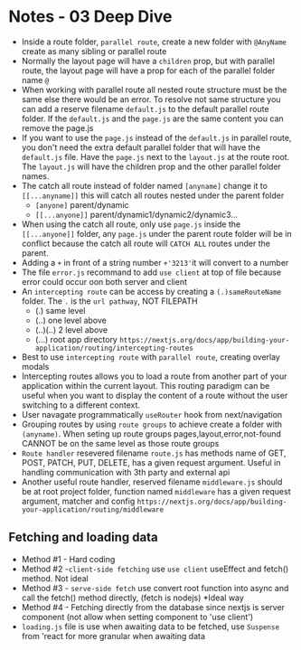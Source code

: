 # Notes - 03 Deep Dive

- Inside a route folder, `parallel route`, create a new folder with `@AnyName` create as many sibling or parallel route
- Normally the layout page will have a `children` prop, but with parallel route, the layout page will have a prop for each of the parallel folder name `@`
- When working with parallel route all nested route structure must be the same else there would be an error. To resolve not same structure you can add a reserve filename `default.js` to the default parallel route folder. If the `default.js` and the `page.js` are the same content you can remove the page.js
- If you want to use the `page.js` instead of the `default.js` in parallel route, you don't need the extra default parallel folder that will have the `default.js` file. Have the `page.js` next to the `layout.js` at the route root. The `layout.js` will have the children prop and the other parallel folder names.
- The catch all route instead of folder named `[anyname]` change it to `[[...anyname]]` this will catch all routes nested under the parent folder
  - `[anyone]` parent/dynamic
  - `[[...anyone]]` parent/dynamic1/dynamic2/dynamic3...
- When using the catch all route, only use `page.js` inside the `[[...anyone]]` folder, any `page.js` under the parent route folder will be in conflict because the catch all route will `CATCH ALL` routes under the parent.
- Adding a `+` in front of a string number `+'3213'`it will convert to a number
- The file `error.js` recommand to add `use client` at top of file because error could occur oon both server and client
- An `intercepting route` can be access by creating a `(.)sameRouteName` folder. The `.` is the `url pathway`, NOT FILEPATH
  - (.) same level
  - (..) one level above
  - (..)(..) 2 level above
  - (...) root app directory
    `https://nextjs.org/docs/app/building-your-application/routing/intercepting-routes`
- Best to use `intercepting route` with `parallel route`, creating overlay modals
- Intercepting routes allows you to load a route from another part of your application within the current layout. This routing paradigm can be useful when you want to display the content of a route without the user switching to a different context.
- User navagate programmatically `useRouter` hook from next/navigation
- Grouping routes by using `route groups` to achieve create a folder with `(anyname)`. When seting up route groups pages,layout,error,not-found CANNOT be on the same level as those route groups
- `Route handler` resevered filename `route.js` has methods name of GET, POST, PATCH, PUT, DELETE, has a given request argument. Useful in handling communication with 3th party and external api
- Another useful route handler, reserved filename `middleware.js` should be at root project folder, function named `middleware` has a given request argument, matcher and config `https://nextjs.org/docs/app/building-your-application/routing/middleware`

## Fetching and loading data

- Method #1 - Hard coding
- Method #2 -`client-side fetching` use `use client` useEffect and fetch() method. Not ideal
- Method #3 - `serve-side fetch` use convert root function into async and call the fetch() method directly, (fetch is nodejs) *Ideal way
- Method #4 - Fetching directly from the database since nextjs is server component (not allow when setting component to 'use client')
- `loading.js` file is use when awaiting data to be fetched, use `Suspense` from 'react for more granular when awaiting data